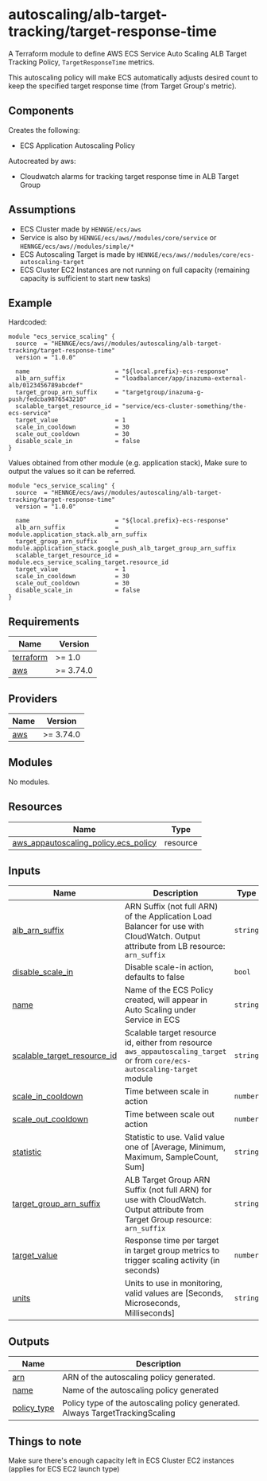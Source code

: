 # autoscaling/alb-target-tracking/target-response-time

A Terraform module to define AWS ECS Service Auto Scaling ALB Target Tracking Policy, `TargetResponseTime` metrics.

This autoscaling policy will make ECS automatically adjusts desired count to keep the specified target response time (from Target Group's metric).


## Components

Creates the following:
- ECS Application Autoscaling Policy

Autocreated by aws:
- Cloudwatch alarms for tracking target response time in ALB Target Group

## Assumptions

- ECS Cluster made by `HENNGE/ecs/aws`
- Service is also by `HENNGE/ecs/aws//modules/core/service` or `HENNGE/ecs/aws//modules/simple/*`
- ECS Autoscaling Target is made by `HENNGE/ecs/aws//modules/core/ecs-autoscaling-target`
- ECS Cluster EC2 Instances are not running on full capacity (remaining capacity is sufficient to start new tasks)


## Example

Hardcoded:
```hcl
module "ecs_service_scaling" {
  source  = "HENNGE/ecs/aws//modules/autoscaling/alb-target-tracking/target-response-time"
  version = "1.0.0"

  name                        = "${local.prefix}-ecs-response"
  alb_arn_suffix              = "loadbalancer/app/inazuma-external-alb/0123456789abcdef"
  target_group_arn_suffix     = "targetgroup/inazuma-g-push/fedcba9876543210"
  scalable_target_resource_id = "service/ecs-cluster-something/the-ecs-service"
  target_value                = 1
  scale_in_cooldown           = 30
  scale_out_cooldown          = 30
  disable_scale_in            = false
}
```


Values obtained from other module (e.g. application stack),
Make sure to output the values so it can be referred.
```hcl
module "ecs_service_scaling" {
  source  = "HENNGE/ecs/aws//modules/autoscaling/alb-target-tracking/target-response-time"
  version = "1.0.0"

  name                        = "${local.prefix}-ecs-response"
  alb_arn_suffix              = module.application_stack.alb_arn_suffix
  target_group_arn_suffix     = module.application_stack.google_push_alb_target_group_arn_suffix
  scalable_target_resource_id = module.ecs_service_scaling_target.resource_id
  target_value                = 1
  scale_in_cooldown           = 30
  scale_out_cooldown          = 30
  disable_scale_in            = false
}
```

<!-- BEGINNING OF PRE-COMMIT-TERRAFORM DOCS HOOK -->
## Requirements

| Name | Version |
|------|---------|
| <a name="requirement_terraform"></a> [terraform](#requirement\_terraform) | >= 1.0 |
| <a name="requirement_aws"></a> [aws](#requirement\_aws) | >= 3.74.0 |

## Providers

| Name | Version |
|------|---------|
| <a name="provider_aws"></a> [aws](#provider\_aws) |  >= 3.74.0  |

## Modules

No modules.

## Resources

| Name | Type |
|------|------|
| [aws_appautoscaling_policy.ecs_policy](https://registry.terraform.io/providers/hashicorp/aws/latest/docs/resources/appautoscaling_policy) | resource |

## Inputs

| Name | Description | Type | Default | Required |
|------|-------------|------|---------|:--------:|
| <a name="input_alb_arn_suffix"></a> [alb\_arn\_suffix](#input\_alb\_arn\_suffix) | ARN Suffix (not full ARN) of the Application Load Balancer for use with CloudWatch. Output attribute from LB resource: `arn_suffix` | `string` | n/a | yes |
| <a name="input_disable_scale_in"></a> [disable\_scale\_in](#input\_disable\_scale\_in) | Disable scale-in action, defaults to false | `bool` | `false` | no |
| <a name="input_name"></a> [name](#input\_name) | Name of the ECS Policy created, will appear in Auto Scaling under Service in ECS | `string` | n/a | yes |
| <a name="input_scalable_target_resource_id"></a> [scalable\_target\_resource\_id](#input\_scalable\_target\_resource\_id) | Scalable target resource id, either from resource `aws_appautoscaling_target` or from `core/ecs-autoscaling-target` module | `string` | n/a | yes |
| <a name="input_scale_in_cooldown"></a> [scale\_in\_cooldown](#input\_scale\_in\_cooldown) | Time between scale in action | `number` | `300` | no |
| <a name="input_scale_out_cooldown"></a> [scale\_out\_cooldown](#input\_scale\_out\_cooldown) | Time between scale out action | `number` | `300` | no |
| <a name="input_statistic"></a> [statistic](#input\_statistic) | Statistic to use. Valid value one of [Average, Minimum, Maximum, SampleCount, Sum] | `string` | `"Average"` | no |
| <a name="input_target_group_arn_suffix"></a> [target\_group\_arn\_suffix](#input\_target\_group\_arn\_suffix) | ALB Target Group ARN Suffix (not full ARN) for use with CloudWatch. Output attribute from Target Group resource: `arn_suffix` | `string` | n/a | yes |
| <a name="input_target_value"></a> [target\_value](#input\_target\_value) | Response time per target in target group metrics to trigger scaling activity (in seconds) | `number` | n/a | yes |
| <a name="input_units"></a> [units](#input\_units) | Units to use in monitoring, valid values are [Seconds, Microseconds, Milliseconds] | `string` | `"Seconds"` | no |

## Outputs

| Name | Description |
|------|-------------|
| <a name="output_arn"></a> [arn](#output\_arn) | ARN of the autoscaling policy generated. |
| <a name="output_name"></a> [name](#output\_name) | Name of the autoscaling policy generated |
| <a name="output_policy_type"></a> [policy\_type](#output\_policy\_type) | Policy type of the autoscaling policy generated. Always TargetTrackingScaling |
<!-- END OF PRE-COMMIT-TERRAFORM DOCS HOOK -->


## Things to note

Make sure there's enough capacity left in ECS Cluster EC2 instances (applies for ECS EC2 launch type)
